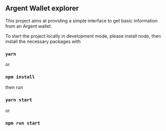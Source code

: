 ## Argent Wallet explorer

This project aims at providing a simple interface to get basic information from an Argent wallet.

To start the project locally in development mode, please install node, then install the necessary packages with

### `yarn`
or
### `npm install`

then run

### `yarn start`
or
### `npm run start`